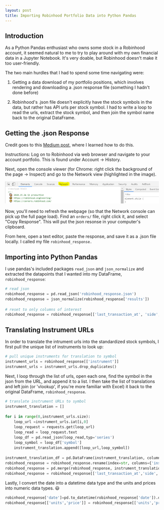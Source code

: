 ```yaml
---
layout: post
title: Importing Robinhood Portfolio Data into Python Pandas
---
```

## Introduction

As a Python Pandas enthusiast who owns some stock in a Robinhood account, it seemed natural to me to try to play around with my own financial data in a Jupyter Notebook. It's very doable, but Robinhood doesn't make it too user-friendly.

The two main hurdles that I had to spend some time navigating were:
1. Getting a data download of my portfolio positions, which involves rendering and downloading a .json response file (something I hadn't done before)

2. Robinhood's .json file doesn't explicitly have the stock symbols in the data, but rather has API urls per stock symbol. I had to write a loop to read the urls, extract the stock symbol, and then join the symbol name back to the original DataFrame.


## Getting the .json Response

Credit goes to this [Medium post](https://medium.com/@bartclaeys/how-to-export-your-robinhood-stocks-fc8245b3d118), where I learned how to do this.

Instructions:
Log on to Robinhood via web browser and navigate to your account portfolio. This is found under Account → History.

Next, open the console viewer (for Chrome: right click the background of the page → Inspect) and go to the Network view (highlighted in the image).

![img](/assets/post-imgs/robinhood-network-view.PNG)

Now, you'll need to refresh the webpage (so that the Network console can pick up the full page load). Find an `orders/` file, right click it, and select "Copy Response". This will put the json resonse in your computer's clipboard.

From here, open a text editor, paste the response, and save it as a .json file locally. I called my file `robinhood_response.`



## Importing into Python Pandas

I use pandas's included packages `read_json` and `json_normalize` and extracted the datapoints that I wanted into my DataFrame, `robinhood_response`:

```python
# read json
robinhood_response = pd.read_json('robinhood_response.json')
robinhood_response = json_normalize(robinhood_response['results'])

# reset to only columns of interest
robinhood_response = robinhood_response[['last_transaction_at', 'side','instrument','average_price','quantity']]
```
## Translating Instrument URLs

In order to translate the intrument urls into the standardized stock symbols, I first pull the unique list of instruments to look up:

```python
# pull unique instruments for translation to symbol
instrument_urls = robinhood_response[['instrument']]
instrument_urls = instrument_urls.drop_duplicates()
```

Next, I loop through the list of urls, open each one, find the symbol in the json from the URL, and append it to a list. I then take the list of translations and left join (or 'vlookup', if you're more familiar with Excel) it back to the original DataFrame, `robinhood_response`.

```python
# translate instrument URLs to symbol
instrument_translation = []

for i in range(0,instrument_urls.size):
    loop_url =instrument_urls.iat[i,0]
    loop_request = requests.get(loop_url)
    loop_read = loop_request.text
    loop_df = pd.read_json(loop_read,typ='series')
    loop_symbol = loop_df['symbol']
    instrument_translation.append([loop_url,loop_symbol])

instrument_translation_df = pd.DataFrame(instrument_translation, columns=['url','symbol'])
robinhood_response = robinhood_response.rename(index=str, columns={'instrument': 'url'})
robinhood_response = pd.merge(robinhood_response, instrument_translation_df, how='left', on='url')
robinhood_response = robinhood_response[['last_transaction_at','side','symbol','quantity','average_price']]
```

Lastly, I convert the date into a datetime data type and the units and prices into numeric data types. :smiley:
```python
robinhood_response['date']=pd.to_datetime(robinhood_response['date']).dt.date
robinhood_response[['units','price']] = robinhood_response[['units','price']].apply(pd.to_numeric, errors='coerce', axis=1)
```
